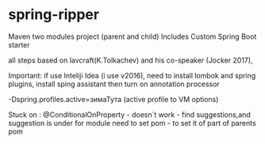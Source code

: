 # spring-ripper
Maven two modules project (parent and child)
Includes Custom Spring Boot starter

all steps based on lavcraft(K.Tolkachev) and his co-speaker (Jocker 2017),


Important: if use Inteliji Idea (i use v2016), need to install lombok and spring plugins,
                                               install sping assistant
                                               then turn on annotation processor


-Dspring.profiles.active=зимаТута       (active profile to  VM options)


Stuck on : @ConditionalOnProperty - doesn`t work - find suggestions,and suggestion is under
for module need to set <packaging> pom </packaging> - to set it of part of parents pom
